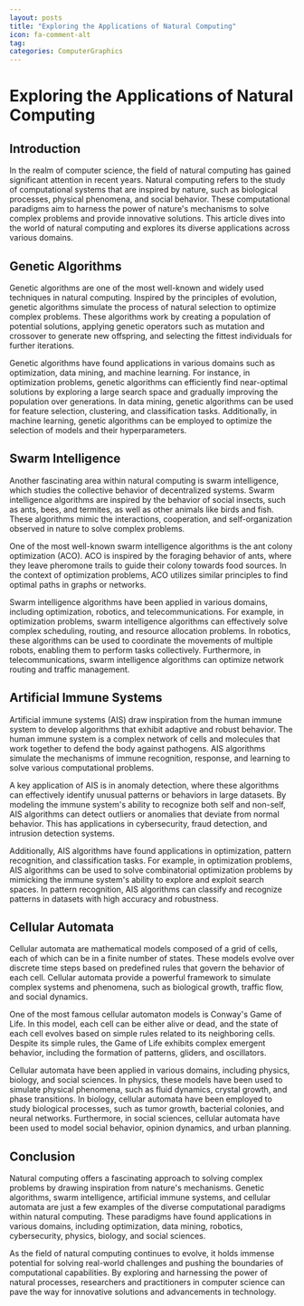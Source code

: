 ```yaml
---
layout: posts
title: "Exploring the Applications of Natural Computing"
icon: fa-comment-alt
tag:      
categories: ComputerGraphics
---
```



# Exploring the Applications of Natural Computing

## Introduction

In the realm of computer science, the field of natural computing has gained significant attention in recent years. Natural computing refers to the study of computational systems that are inspired by nature, such as biological processes, physical phenomena, and social behavior. These computational paradigms aim to harness the power of nature's mechanisms to solve complex problems and provide innovative solutions. This article dives into the world of natural computing and explores its diverse applications across various domains.

## Genetic Algorithms

Genetic algorithms are one of the most well-known and widely used techniques in natural computing. Inspired by the principles of evolution, genetic algorithms simulate the process of natural selection to optimize complex problems. These algorithms work by creating a population of potential solutions, applying genetic operators such as mutation and crossover to generate new offspring, and selecting the fittest individuals for further iterations.

Genetic algorithms have found applications in various domains such as optimization, data mining, and machine learning. For instance, in optimization problems, genetic algorithms can efficiently find near-optimal solutions by exploring a large search space and gradually improving the population over generations. In data mining, genetic algorithms can be used for feature selection, clustering, and classification tasks. Additionally, in machine learning, genetic algorithms can be employed to optimize the selection of models and their hyperparameters.

## Swarm Intelligence

Another fascinating area within natural computing is swarm intelligence, which studies the collective behavior of decentralized systems. Swarm intelligence algorithms are inspired by the behavior of social insects, such as ants, bees, and termites, as well as other animals like birds and fish. These algorithms mimic the interactions, cooperation, and self-organization observed in nature to solve complex problems.

One of the most well-known swarm intelligence algorithms is the ant colony optimization (ACO). ACO is inspired by the foraging behavior of ants, where they leave pheromone trails to guide their colony towards food sources. In the context of optimization problems, ACO utilizes similar principles to find optimal paths in graphs or networks.

Swarm intelligence algorithms have been applied in various domains, including optimization, robotics, and telecommunications. For example, in optimization problems, swarm intelligence algorithms can effectively solve complex scheduling, routing, and resource allocation problems. In robotics, these algorithms can be used to coordinate the movements of multiple robots, enabling them to perform tasks collectively. Furthermore, in telecommunications, swarm intelligence algorithms can optimize network routing and traffic management.

## Artificial Immune Systems

Artificial immune systems (AIS) draw inspiration from the human immune system to develop algorithms that exhibit adaptive and robust behavior. The human immune system is a complex network of cells and molecules that work together to defend the body against pathogens. AIS algorithms simulate the mechanisms of immune recognition, response, and learning to solve various computational problems.

A key application of AIS is in anomaly detection, where these algorithms can effectively identify unusual patterns or behaviors in large datasets. By modeling the immune system's ability to recognize both self and non-self, AIS algorithms can detect outliers or anomalies that deviate from normal behavior. This has applications in cybersecurity, fraud detection, and intrusion detection systems.

Additionally, AIS algorithms have found applications in optimization, pattern recognition, and classification tasks. For example, in optimization problems, AIS algorithms can be used to solve combinatorial optimization problems by mimicking the immune system's ability to explore and exploit search spaces. In pattern recognition, AIS algorithms can classify and recognize patterns in datasets with high accuracy and robustness.

## Cellular Automata

Cellular automata are mathematical models composed of a grid of cells, each of which can be in a finite number of states. These models evolve over discrete time steps based on predefined rules that govern the behavior of each cell. Cellular automata provide a powerful framework to simulate complex systems and phenomena, such as biological growth, traffic flow, and social dynamics.

One of the most famous cellular automaton models is Conway's Game of Life. In this model, each cell can be either alive or dead, and the state of each cell evolves based on simple rules related to its neighboring cells. Despite its simple rules, the Game of Life exhibits complex emergent behavior, including the formation of patterns, gliders, and oscillators.

Cellular automata have been applied in various domains, including physics, biology, and social sciences. In physics, these models have been used to simulate physical phenomena, such as fluid dynamics, crystal growth, and phase transitions. In biology, cellular automata have been employed to study biological processes, such as tumor growth, bacterial colonies, and neural networks. Furthermore, in social sciences, cellular automata have been used to model social behavior, opinion dynamics, and urban planning.

## Conclusion

Natural computing offers a fascinating approach to solving complex problems by drawing inspiration from nature's mechanisms. Genetic algorithms, swarm intelligence, artificial immune systems, and cellular automata are just a few examples of the diverse computational paradigms within natural computing. These paradigms have found applications in various domains, including optimization, data mining, robotics, cybersecurity, physics, biology, and social sciences.

As the field of natural computing continues to evolve, it holds immense potential for solving real-world challenges and pushing the boundaries of computational capabilities. By exploring and harnessing the power of natural processes, researchers and practitioners in computer science can pave the way for innovative solutions and advancements in technology.
